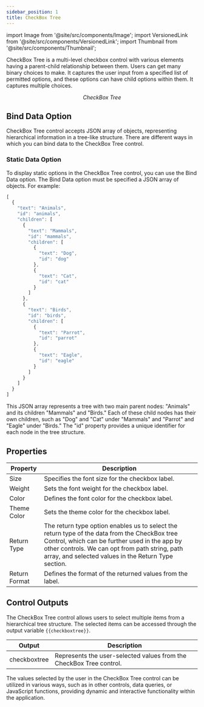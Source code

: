 ```yaml
---
sidebar_position: 1
title: CheckBox Tree
---
```


import Image from '@site/src/components/Image';
import VersionedLink from '@site/src/components/VersionedLink';
import Thumbnail from '@site/src/components/Thumbnail';

CheckBox Tree is a multi-level checkbox control with various elements having a parent-child relationship between them. Users can get many binary choices to make. It captures the user input from a specified list of permitted options, and these options can have child options within them. It captures multiple choices.

<figure>
  <Thumbnail src="/img/reference/controls/checkbox-tree/preview.png" alt="CheckBox Tree" />
  <figcaption align = "center"><i>CheckBox Tree</i></figcaption>
</figure>


## Bind Data Option

CheckBox Tree control accepts JSON array of objects, representing hierarchical information in a tree-like structure. There are different ways in which you can bind data to the CheckBox Tree control.

### Static Data Option

To display static options in the CheckBox Tree control, you can use the Bind Data option. The Bind Data option must be specified a JSON array of objects. For example:

```js
[
  {
    "text": "Animals",
    "id": "animals",
    "children": [
      {
        "text": "Mammals",
        "id": "mammals",
        "children": [
          {
            "text": "Dog",
            "id": "dog"
          },
          {
            "text": "Cat",
            "id": "cat"
          }
        ]
      },
      {
        "text": "Birds",
        "id": "birds",
        "children": [
          {
            "text": "Parrot",
            "id": "parrot"
          },
          {
            "text": "Eagle",
            "id": "eagle"
          }
        ]
      }
    ]
  }
]

```
This JSON array represents a tree with two main parent nodes: "Animals" and its children "Mammals" and "Birds." Each of these child nodes has their own children, such as "Dog" and "Cat" under "Mammals" and "Parrot" and "Eagle" under "Birds." The "id" property provides a unique identifier for each node in the tree structure.

## Properties

| Property      | Description                                                |
|---------------|------------------------------------------------------------|
| Size          | Specifies the font size for the checkbox label.            |
| Weight        | Sets the font weight for the checkbox label.               |
| Color         | Defines the font color for the checkbox label.             |
| Theme Color   | Sets the theme color for the checkbox label.               |
| Return Type   | The return type option enables us to select the return type of the data from the CheckBox tree Control, which can be further used in the app by other controls. We can opt from path string, path array, and selected values in the Return Type section.|
| Return Format | Defines the format of the returned values from the label.  |



## Control Outputs

The CheckBox Tree control allows users to select multiple items from a hierarchical tree structure. The selected items can be accessed through the output variable `{{checkboxtree}}`.

| Output         | Description                                                                        |
|----------------|------------------------------------------------------------------------------------|
| checkboxtree   | Represents the user-selected values from the CheckBox Tree control.                |

The values selected by the user in the CheckBox Tree control can be utilized in various ways, such as in other controls, data queries, or JavaScript functions, providing dynamic and interactive functionality within the application.